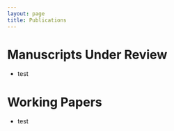 ```yaml
---
layout: page
title: Publications
---
```


# Manuscripts Under Review #
- test 

# Working Papers #
- test
